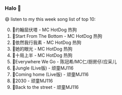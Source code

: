 

### Halo 👋

😄 listen to my this week song list of top 10:

0. 🌈约翰屈伏塔 - MC HotDog 热狗
1. 🌈Start From The Bottom - MC HotDog 热狗
2. 🌈依然我行我素 - MC HotDog 热狗
3. 🌈她的眼光 - MC HotDog 热狗
4. 🌈十局上半 - MC HotDog 热狗
5. 🌈Everywhere We Go - 陈冠希/MC仁/厨房仔/应采儿
6. 🌈Jungle (Live版) - 顽童MJ116
7. 🌈Coming home (Live版) - 顽童MJ116
8. 🌈2030 - 顽童MJ116
9. 🌈Back to the street - 顽童MJ116

